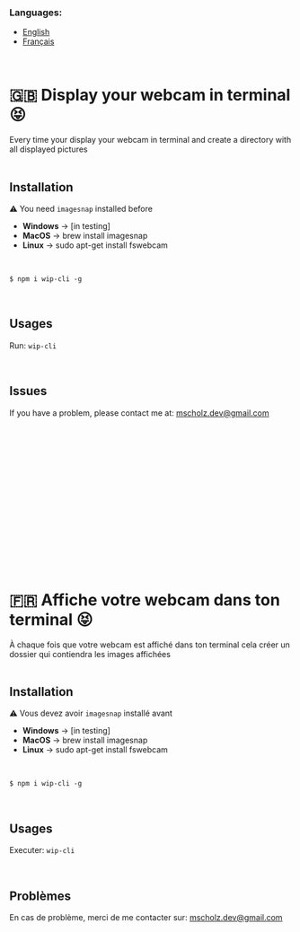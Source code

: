 ### Languages:

- [English](#english)
- [Français](#french)

<br/>

# <a id="english">🇬🇧 Display your webcam in terminal 😝</a>

Every time your display your webcam in terminal and create a directory with all displayed pictures
<br>
<br>

## Installation

⚠️ You need `imagesnap` installed before

- **Windows** → [in testing]
- **MacOS** → brew install imagesnap
- **Linux** → sudo apt-get install fswebcam

<br/>

```
$ npm i wip-cli -g
```

<br>

## Usages

Run: <code>wip-cli</code>

<br/>

## Issues

If you have a problem, please contact me at: mscholz.dev@gmail.com

<br/>
<br/>
<br/>
<br/>
<br/>
<br/>
<br/>
<br/>
<br/>
<br/>
<br/>
<br/>
<br/>
<br/>
<br/>

# <a id="french">🇫🇷 Affiche votre webcam dans ton terminal 😝</a>

À chaque fois que votre webcam est affiché dans ton terminal cela créer un dossier qui contiendra les images affichées
<br>
<br>

## Installation

⚠️ Vous devez avoir `imagesnap` installé avant

- **Windows** → [in testing]
- **MacOS** → brew install imagesnap
- **Linux** → sudo apt-get install fswebcam

<br/>

```
$ npm i wip-cli -g
```

<br>

## Usages

Executer: <code>wip-cli</code>

<br/>

## Problèmes

En cas de problème, merci de me contacter sur: mscholz.dev@gmail.com
